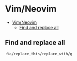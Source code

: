 # Vim/Neovim
<!--ts-->
* [Vim/Neovim](vim.md#vimneovim)
   * [Find and replace all](vim.md#find-and-replace-all)

<!-- Added by: runner, at: Mon Aug  9 13:29:27 UTC 2021 -->

<!--te-->

## Find and replace all
```vim
:%s/replace_this/replace_with/g
```
